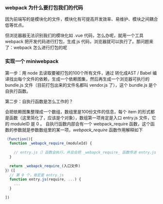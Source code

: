 ### webpack 为什么要打包我们的代码

因为前端写的是模块化的文件，模块化有可提高开发效率、易维护、模块之间耦合低等优点。

但浏览器器无法识别我们的模块化如 .vue 代码，怎么办呢，就用一个工具 webpack 把开发代码进行打包，生成 js 代码，浏览器就可以执行了。那问题来了：webpack 怎么进行打包的呢



### 实现一个 miniwebpack

第一步：用 node 去读取要被打包的100个所有文件，通过 转化成AST / Babel 编译找出每个文件的依赖，生成一个依赖图集，然后再生成一个浏览器可执行的 bundle.js 文件（目前打包出来的文件名都叫 vendor.js 了），这个 bundle.js 是个自执行函数。



第二步：自执行函数是怎么工作的？

会把依赖图集整理成一个数组，数组里是100份文件的信息，每个 item 的形式都是函数（这里简化了，应该是个对象），数组第一项肯定是入口 entry.js 文件，它的 moduleID 是 0 。  自执行函数内部会有一个 webpack_require 函数，这个函数的参数就是参数数组里的某一项，_webpack_require_ 函数作用解释如下

```js
（function(){
  function _webapck_require_(moduleId) {
    
    // entry.js（）函数会执行，并且会把 _webapck_require_ 函数传进 entry.js 函数, 当遇到 import 的时候，再 执行_webapck_require_（被import的文件的moduleId），依次执行下去，就会从 entry.js 文件开始并且执行完所有依赖文件，即 bundle.js 参数里的所有文件被执行
  }
    
  return _webapck_require_(入口文件)
}）([
  // 第 0 个，肯定是 entry.js
  function entry.js(require, ...) {
    ...
  }
  
])
```

